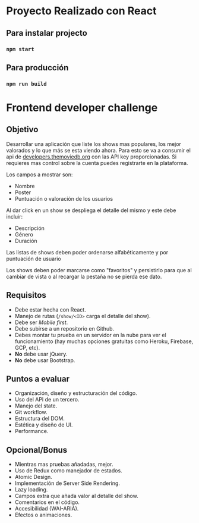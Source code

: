 # Proyecto Realizado con React


## Para instalar projecto

### `npm start`

## Para producción

### `npm run build`

# Frontend developer challenge

## Objetivo

Desarrollar una aplicación que liste los shows mas populares, los mejor valorados y lo que más se esta viendo ahora.
Para esto se va a consumir el api de [developers.themoviedb.org](https://developers.themoviedb.org/) con las API key proporcionadas. Si requieres mas control sobre la cuenta puedes registrarte en la plataforma.

Los campos a mostrar son:

- Nombre
- Poster
- Puntuación o valoración de los usuarios

Al dar click en un show se despliega el detalle del mismo y este debe incluir:
- Descripción
- Género
- Duración

Las listas de shows deben poder ordenarse alfabéticamente y por puntuación de usuario

Los shows deben poder marcarse como "favoritos" y persistirlo para que al cambiar de vista o al recargar la pestaña no se pierda ese dato.

## Requisitos

- Debe estar hecha con React.
- Manejo de rutas (`/show/<ID>` carga el detalle del show).
- Debe ser _Mobile first_.
- Debe subirse a un repositorio en Github.
- Debes montar tu prueba en un servidor en la nube para ver el funcionamiento (hay muchas opciones gratuitas como Heroku, Firebase, GCP, etc).
- **No** debe usar jQuery.
- **No** debe usar Bootstrap.

## Puntos a evaluar
- Organización, diseño y estructuración del código.
- Uso del API de un tercero.
- Manejo del state.
- Git workflow.
- Estructura del DOM.
- Estética y diseño de UI.
- Performance.

## Opcional/Bonus
- Mientras mas pruebas añadadas, mejor.
- Uso de Redux como manejador de estados.
- Atomic Design.
- Implementación de Server Side Rendering.
- Lazy loading.
- Campos extra que añada valor al detalle del show.
- Comentarios en el código.
- Accesibilidad (WAI-ARIA).
- Efectos o animaciones.
